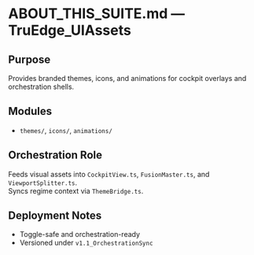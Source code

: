 # ABOUT_THIS_SUITE.md — TruEdge_UIAssets

## Purpose  
Provides branded themes, icons, and animations for cockpit overlays and orchestration shells.

## Modules  
- `themes/`, `icons/`, `animations/`

## Orchestration Role  
Feeds visual assets into `CockpitView.ts`, `FusionMaster.ts`, and `ViewportSplitter.ts`.  
Syncs regime context via `ThemeBridge.ts`.

## Deployment Notes  
- Toggle-safe and orchestration-ready  
- Versioned under `v1.1_OrchestrationSync`
